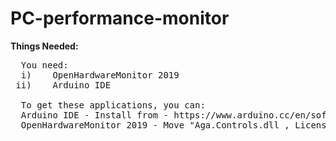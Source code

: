 # PC-performance-monitor

**Things Needed:**
<pre>
  You need:
  i)    OpenHardwareMonitor 2019
 ii)    Arduino IDE

  To get these applications, you can:
  Arduino IDE - Install from - https://www.arduino.cc/en/software
  OpenHardwareMonitor 2019 - Move "Aga.Controls.dll , License.html , OpenHardwareMonitor.config , OpenHardwareMonitor.exe , OpenHardwareMonitor.exe.config , openHardwareMonitorLib.dll , OxyPlot.WindowsForms.dll , OxyPlot.dll
  
</pre>

